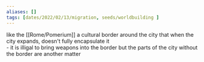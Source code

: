 ```yaml
---
aliases: []
tags: [dates/2022/02/13/migration, seeds/worldbuilding ]
---
```

like the [[Rome/Pomerium]] a cultural border around the city that when the city expands, doesn't fully encapsulate it  
	- it is illigal to bring weapons into the border but the parts of the city without the border are another matter
